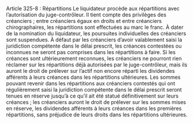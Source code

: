 Article 325-8 : Répartitions
Le liquidateur procède aux répartitions avec l’autorisation du juge-contrôleur. Il tient compte des privilèges des créanciers ; entre créanciers égaux en droits et entre créanciers chirographaires, les répartitions sont effectuées au marc le franc.
À dater de la nomination du liquidateur, les poursuites individuelles des créanciers sont suspendues.
À défaut par les créanciers d’avoir valablement saisi la juridiction compétente dans le délai prescrit, les créances contestées ou inconnues ne seront pas comprises dans les répartitions à faire. Si les créances sont ultérieurement reconnues, les créanciers ne pourront rien réclamer sur les répartitions déjà autorisées par le juge-contrôleur, mais ils auront le droit de prélever sur l’actif non encore réparti les dividendes afférents à leurs créances dans les répartitions ultérieures.
Les sommes pouvant revenir dans les répartitions aux créanciers contestés qui ont régulièrement saisi la juridiction compétente dans le délai prescrit seront tenues en réserve jusqu’à ce qu’il ait été statué définitivement sur leurs créances ; les créanciers auront le droit de prélever sur les sommes mises en réserve, les dividendes afférents à leurs créances dans les premières répartitions, sans préjudice de leurs droits dans les répartitions ultérieures.